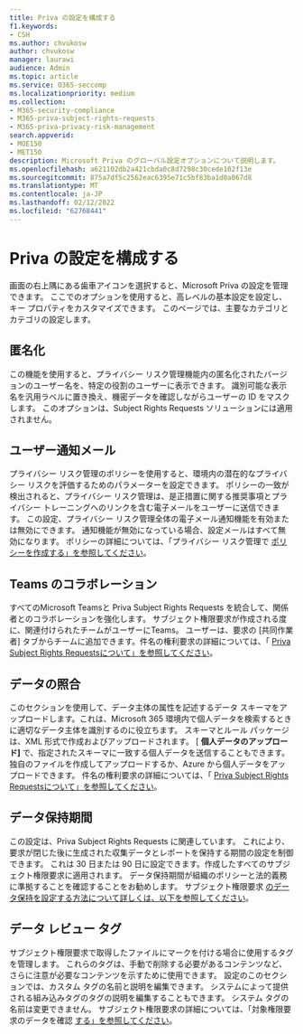 ```yaml
---
title: Priva の設定を構成する
f1.keywords:
- CSH
ms.author: chvukosw
author: chvukosw
manager: laurawi
audience: Admin
ms.topic: article
ms.service: O365-seccomp
ms.localizationpriority: medium
ms.collection:
- M365-security-compliance
- M365-priva-subject-rights-requests
- M365-priva-privacy-risk-management
search.appverid:
- MOE150
- MET150
description: Microsoft Priva のグローバル設定オプションについて説明します。
ms.openlocfilehash: a621102db2a421cbda0c8d7298c30cede102f13e
ms.sourcegitcommit: 875a7df5c2562eac6395e71c5bf83ba1d0a067d8
ms.translationtype: MT
ms.contentlocale: ja-JP
ms.lasthandoff: 02/12/2022
ms.locfileid: "62768441"
---
```

# <a name="configure-priva-settings"></a>Priva の設定を構成する

画面の右上隅にある歯車アイコンを選択すると、Microsoft Priva の設定を管理できます。 ここでのオプションを使用すると、高レベルの基本設定を設定し、キー プロパティをカスタマイズできます。 このページでは、主要なカテゴリとカテゴリの設定します。

## <a name="anonymization"></a>匿名化

この機能を使用すると、プライバシー リスク管理機能内の匿名化されたバージョンのユーザー名を、特定の役割のユーザーに表示できます。 識別可能な表示名を汎用ラベルに置き換え、機密データを確認しながらユーザーの ID をマスクします。 このオプションは、Subject Rights Requests ソリューションには適用されません。

## <a name="user-notification-emails"></a>ユーザー通知メール  

プライバシー リスク管理のポリシーを使用すると、環境内の潜在的なプライバシー リスクを評価するためのパラメーターを設定できます。 ポリシーの一致が検出されると、プライバシー リスク管理は、是正措置に関する推奨事項とプライバシー トレーニングへのリンクを含む電子メールをユーザーに送信できます。 この設定、プライバシー リスク管理全体の電子メール通知機能を有効または無効にできます。 通知機能が無効になっている場合、設定メールはすべて無効になります。 ポリシーの詳細については、「プライバシー リスク管理で [ポリシーを作成する」を参照してください](risk-management-policies.md)。

## <a name="teams-collaboration"></a>Teams のコラボレーション  

すべてのMicrosoft Teamsと Priva Subject Rights Requests を統合して、関係者とのコラボレーションを強化します。 サブジェクト権限要求が作成される度に、関連付けられたチームがユーザーにTeams。 ユーザーは、要求の [共同作業者] タブからチームに追加できます。件名の権利要求の詳細については、「 [Priva Subject Rights Requestsについて」を参照してください](subject-rights-requests.md)。

## <a name="data-matching"></a>データの照合  

このセクションを使用して、データ主体の属性を記述するデータ スキーマをアップロードします。これは、Microsoft 365 環境内で個人データを検索するときに適切なデータ主体を識別するのに役立ちます。 スキーマとルール パッケージは、XML 形式で作成およびアップロードされます。 [ **個人データのアップロード]** で、指定されたスキーマに一致する個人データを送信することもできます。 独自のファイルを作成してアップロードするか、Azure から個人データをアップロードできます。 件名の権利要求の詳細については、「 [Priva Subject Rights Requestsについて」を参照してください](subject-rights-requests.md)。

## <a name="data-retention-periods"></a>データ保持期間

この設定は、Priva Subject Rights Requests に関連しています。 これにより、要求が閉じた後に生成された収集データとレポートを保持する期間の設定を制御できます。 これは 30 日または 90 日に設定できます。作成したすべてのサブジェクト権限要求に適用されます。 データ保持期間が組織のポリシーと法的義務に準拠することを確認することをお勧めします。 サブジェクト権限要求 [のデータ保持を設定する方法について詳しくは、以下を参照してください](subject-rights-requests-reports.md#manage-data-retention)。

## <a name="data-review-tags"></a>データ レビュー タグ

サブジェクト権限要求で取得したファイルにマークを付ける場合に使用するタグを管理します。 これらのタグは、手動で削除する必要があるコンテンツなど、さらに注意が必要なコンテンツを示すために使用できます。 設定のこのセクションでは、カスタム タグの名前と説明を編集できます。 システムによって提供される組み込みタグのタグの説明を編集することもできます。 システム タグの名前は変更できません。 サブジェクト権限要求の詳細については、「対象権限要求のデータを確認 [する」を参照してください](subject-rights-requests-data-review.md#step-3-review-data)。
